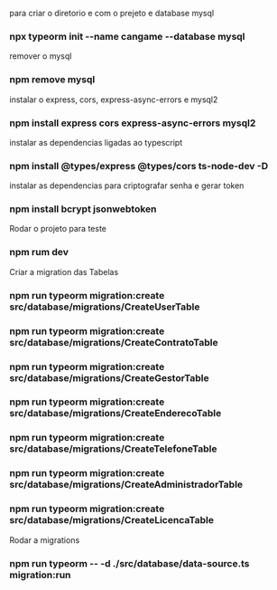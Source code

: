 para criar o diretorio e com o prejeto e database mysql
### npx typeorm init --name cangame --database mysql

remover o mysql
### npm remove mysql

instalar o express, cors, express-async-errors e mysql2 
### npm install express cors express-async-errors mysql2

instalar as dependencias ligadas ao typescript
### npm install @types/express @types/cors ts-node-dev -D

instalar as dependencias para criptografar senha e gerar token
### npm install bcrypt jsonwebtoken

Rodar o projeto para teste
### npm rum dev

Criar a migration das Tabelas
### npm run typeorm migration:create src/database/migrations/CreateUserTable
### npm run typeorm migration:create src/database/migrations/CreateContratoTable
### npm run typeorm migration:create src/database/migrations/CreateGestorTable
### npm run typeorm migration:create src/database/migrations/CreateEnderecoTable
### npm run typeorm migration:create src/database/migrations/CreateTelefoneTable
### npm run typeorm migration:create src/database/migrations/CreateAdministradorTable
### npm run typeorm migration:create src/database/migrations/CreateLicencaTable


Rodar a migrations
### npm run typeorm -- -d ./src/database/data-source.ts migration:run
